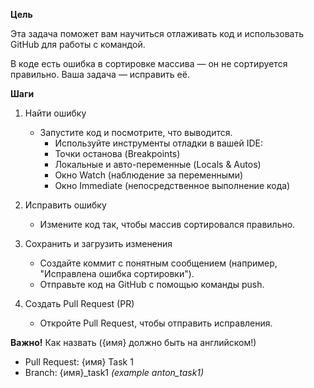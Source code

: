 **Цель**

Эта задача поможет вам научиться отлаживать код и использовать GitHub для работы с командой.

В коде есть ошибка в сортировке массива — он не сортируется правильно. Ваша задача — исправить её.

**Шаги**

1. Найти ошибку
   - Запустите код и посмотрите, что выводится.
     - Используйте инструменты отладки в вашей IDE:
     - Точки останова (Breakpoints)
     - Локальные и авто-переменные (Locals & Autos)
     - Окно Watch (наблюдение за переменными)
     - Окно Immediate (непосредственное выполнение кода)
2. Исправить ошибку

   - Измените код так, чтобы массив сортировался правильно.

3. Сохранить и загрузить изменения

   - Создайте коммит с понятным сообщением (например, "Исправлена ошибка сортировки").
   - Отправьте код на GitHub с помощью команды push.

4. Создать Pull Request (PR)
   - Откройте Pull Request, чтобы отправить исправления.

**Важно!** Как назвать ({имя} должно быть на английском!)

- Pull Request: {имя} Task 1
- Branch: {имя}\_task1 _(example anton_task1)_
